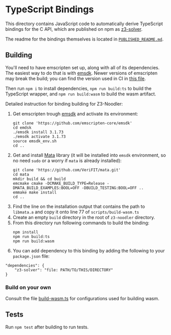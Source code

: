 # TypeScript Bindings

This directory contains JavaScript code to automatically derive TypeScript bindings for the C API, which are published on npm as [z3-solver](https://www.npmjs.com/package/z3-solver).

The readme for the bindings themselves is located in [`PUBLISHED_README.md`](./PUBLISHED_README.md).


## Building

You'll need to have emscripten set up, along with all of its dependencies. The easiest way to do that is with [emsdk](https://github.com/emscripten-core/emsdk). Newer versions of emscripten may break the build; you can find the version used in CI in [this file](https://github.com/Z3Prover/z3/blob/master/.github/workflows/wasm.yml#L13).

Then run `npm i` to install dependencies, `npm run build:ts` to build the TypeScript wrapper, and `npm run build:wasm` to build the wasm artifact.

Detailed instruction for binding building for Z3-Noodler:
1) Get emscripten trough [emsdk](https://github.com/emscripten-core/emsdk) and activate its environment:
    ```shell
    git clone 'https://github.com/emscripten-core/emsdk'
    cd emdsk
    ./emsdk install 3.1.73
    ./emsdk activate 3.1.73
    source emsdk_env.sh
    cd ..
    ```
2) Get and install [Mata](https://github.com/VeriFIT/mata/) library (it will be installed into `emsdk` environment, so no need `sudo` or a worry if `mata` is already installed):
    ```shell
    git clone 'https://github.com/VeriFIT/mata.git'
    cd mata
    mkdir build && cd build
    emcmake cmake -DCMAKE_BUILD_TYPE=Release -DMATA_BUILD_EXAMPLES:BOOL=OFF -DBUILD_TESTING:BOOL=OFF ..
    emmake make install
    cd ..
    ```
3) Find the line on the installation output that contains the path to `libmata.a` and copy it onto line 77 of `scripts/build-wasm.ts`
4) Create an empty `build` directory in the root of `z3-noodler` directory.
5) From this directory run following commands to build the binding:
    ```shell
    npm install
    npm run build:ts
    npm run build:wasm
    ```
6) You can add dependency to this binding by adding the following to your `package.json` file:
```
"dependencies": {
    "z3-solver": "file: PATH/TO/THIS/DIRECTORY"
}
```

### Build on your own

Consult the file [build-wasm.ts](https://github.com/Z3Prover/z3/blob/master/src/api/js/scripts/build-wasm.ts) for configurations used for building wasm.

## Tests

Run `npm test` after building to run tests.
